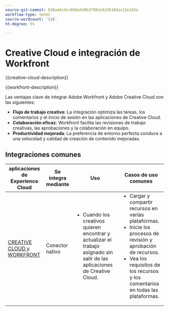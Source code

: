 ```yaml
---
source-git-commit: 838a4dc4cc89da5d9b3798dc62d518dac22e1d3a
workflow-type: tm+mt
source-wordcount: '116'
ht-degree: 5%

---
```



# Creative Cloud e integración de Workfront

{{creative-cloud-description}}

{{workfront-description}}

Las ventajas clave de integrar Adobe Workfront y Adobe Creative Cloud son las siguientes:

+ **Flujo de trabajo creativo**: La integración optimiza las tareas, los comentarios y el inicio de sesión en las aplicaciones de Creative Cloud.
+ **Colaboración eficaz**: Workfront facilita las revisiones de trabajo creativas, las aprobaciones y la colaboración en equipo.
+ **Productividad mejorada**: La preferencia de entorno perfecta conduce a una velocidad y calidad de creación de contenido mejoradas.

## Integraciones comunes

<table>
    <thead>
        <tr>
            <th>aplicaciones de Experience Cloud</th>
            <th>Se integra mediante</th>
            <th>Uso</th>
            <th>Casos de uso comunes</th>
        </tr>
    </thead>
    <tbody>
        <tr>
            <td><a href="https://experienceleague.adobe.com/docs/workfront-learn/tutorials-workfront/integrations/adobe-creative-cloud/use-adobe-workfront-extensions-for-creative-cloud.html" target="_blank" rel="noreferrer">CREATIVE CLOUD y WORKFRONT</a></td>
            <td>Conector nativo</td>
            <td>
                <ul style="margin-top: 0;">
                    <li>Cuando los creativos quieren encontrar y actualizar el trabajo asignado sin salir de las aplicaciones de Creative Cloud.</li>
                </ul>
            </td>
            <td>
              <ul style="margin-top: 0;">
                <li>Cargar y compartir recursos en varias plataformas.</li>
                <li>Inicie los procesos de revisión y aprobación de recursos.</li>
                <li>Vea los requisitos de los recursos y los comentarios en todas las plataformas.</li>  
              </ul>
            </td>
        </tr>       
    </tbody>          
</table>
